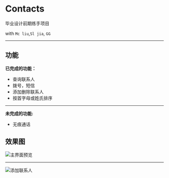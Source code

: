 # Contacts

毕业设计前期练手项目

with `Mc liu`,`Sl jia`, `GG`

---

## 功能

**已完成的功能：**

* 查询联系人
* 拨号，短信
* 添加删除联系人
* 按首字母或姓氏排序

---
**未完成的功能:**

* 无痕通话

## 效果图

![主界面预览](http://7xlkqd.com1.z0.glb.clouddn.com/contactsdevice-2016-02-20-105304.png)


----------
![添加联系人](http://7xlkqd.com1.z0.glb.clouddn.com/contactsdevice-2016-02-20-105323.png)